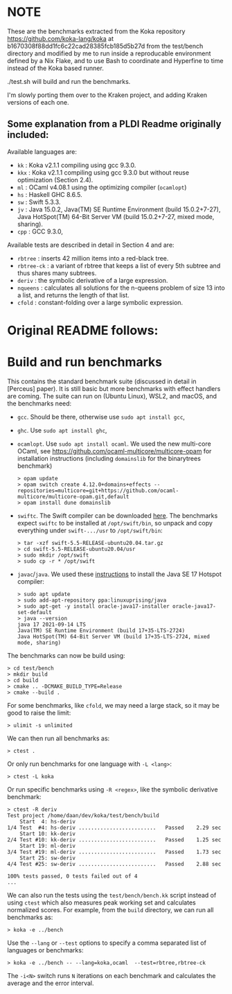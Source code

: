 # NOTE

These are the benchmarks extracted from the Koka repository https://github.com/koka-lang/koka
at b1670308f88dd1fc6c22cad28385fcb185d5b27d from the test/bench directory
and modified by me to run inside a reproducable environment defined by a Nix Flake,
and to use Bash to coordinate and Hyperfine to time instead of the Koka based runner.

./test.sh will build and run the benchmarks.

I'm slowly porting them over to the Kraken project, and adding Kraken versions of each one.


## Some explanation from a PLDI Readme originally included:

Available languages are:

- `kk`  : Koka v2.1.1 compiling using gcc 9.3.0.
- `kkx` : Koka v2.1.1 compiling using gcc 9.3.0 but without reuse optimization (Section 2.4).
- `ml`  : OCaml v4.08.1 using the optimizing compiler (`ocamlopt`)
- `hs`  : Haskell GHC 8.6.5.
- `sw`  : Swift 5.3.3.
- `jv`  : Java 15.0.2, Java(TM) SE Runtime Environment (build 15.0.2+7-27), 
          Java HotSpot(TM) 64-Bit Server VM (build 15.0.2+7-27, mixed mode, sharing).
- `cpp` : GCC 9.3.0, 

Available tests are described in detail in Section 4 and are:

- `rbtree`    : inserts 42 million items into a red-black tree.
- `rbtree-ck` : a variant of rbtree that keeps a list of every 5th subtree and thus shares many subtrees.
- `deriv`     : the symbolic derivative of a large expression.
- `nqueens`   : calculates all solutions for the n-queens problem of size 13 into a list, and returns the length of that list.  
- `cfold`     : constant-folding over a large symbolic expression.


# Original README follows:


# Build and run benchmarks

This contains the standard benchmark suite (discussed in detail in [Perceus] paper).
It is still basic but more benchmarks
with effect handlers are coming. The suite can run on (Ubuntu Linux), WSL2, and macOS,
and the benchmarks need:

- `gcc`. Should be there, otherwise use `sudo apt install gcc`,
- `ghc`. Use `sudo apt install ghc`,
- `ocamlopt`. Use `sudo apt install ocaml`.
  We used the new multi-core OCaml, see <https://github.com/ocaml-multicore/multicore-opam> 
  for installation instructions (including `domainslib` for the binarytrees benchmark)
  ```
  > opam update
  > opam switch create 4.12.0+domains+effects --repositories=multicore=git+https://github.com/ocaml-multicore/multicore-opam.git,default
  > opam install dune domainslib
  ```

- `swiftc`. The Swift compiler can be downloaded [here](https://swift.org/download/).
   The benchmarks expect `swiftc` to be installed at `/opt/swift/bin`,
   so unpack and copy everything under `swift-.../usr` to `/opt/swift/bin`:
   ```
   > tar -xzf swift-5.5-RELEASE-ubuntu20.04.tar.gz
   > cd swift-5.5-RELEASE-ubuntu20.04/usr
   > sudo mkdir /opt/swift
   > sudo cp -r * /opt/swift
   ```

- `javac`/`java`. We used these [instructions](https://www.linuxcapable.com/how-to-install-java-17-lts-jdk-17-on-ubuntu-20-04/)
   to install the Java SE 17 Hotspot compiler:
   ```
   > sudo apt update
   > sudo add-apt-repository ppa:linuxuprising/java
   > sudo apt-get -y install oracle-java17-installer oracle-java17-set-default
   > java --version
   java 17 2021-09-14 LTS
   Java(TM) SE Runtime Environment (build 17+35-LTS-2724)
   Java HotSpot(TM) 64-Bit Server VM (build 17+35-LTS-2724, mixed mode, sharing)
   ```

The benchmarks can now be build using:

```
> cd test/bench
> mkdir build
> cd build
> cmake .. -DCMAKE_BUILD_TYPE=Release
> cmake --build .
```

For some benchmarks, like `cfold`, we may need a large stack, so it may be good to raise the limit:
```
> ulimit -s unlimited
```

We can then run all benchmarks as:
```
> ctest .
```
Or only run benchmarks for one language with `-L <lang>`:
```
> ctest -L koka
```
Or run specific benchmarks using `-R <regex>`,
like the symbolic derivative benchmark:
```
> ctest -R deriv      
Test project /home/daan/dev/koka/test/bench/build
    Start  4: hs-deriv
1/4 Test  #4: hs-deriv .........................   Passed    2.29 sec
    Start 10: kk-deriv
2/4 Test #10: kk-deriv .........................   Passed    1.25 sec
    Start 19: ml-deriv
3/4 Test #19: ml-deriv .........................   Passed    1.73 sec
    Start 25: sw-deriv
4/4 Test #25: sw-deriv .........................   Passed    2.88 sec

100% tests passed, 0 tests failed out of 4
...
```

We can also run the tests using the `test/bench/bench.kk` script instead of
using `ctest` which also measures peak working set and calculates
normalized scores. For example, from the `build` directory, we can run all benchmarks as:
```
> koka -e ../bench
```
Use the `--lang` or `--test` options to specify a comma separated list of
languages or benchmarks:
```
> koka -e ../bench -- --lang=koka,ocaml  --test=rbtree,rbtree-ck
```
The `-i<N>` switch runs `N` iterations on each benchmark and calculates
the average and the error interval.
